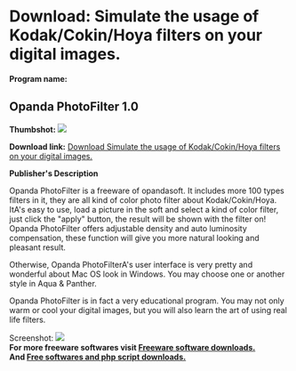 # Download: Simulate the usage of Kodak/Cokin/Hoya filters on your digital images.

**Program name:**

## Opanda PhotoFilter 1.0

  
**Thumbshot:** ![](http://www.freewarefiles.com/screenshot/pf_panther_md.gif)   
  
**Download link:** [Download Simulate the usage of Kodak/Cokin/Hoya filters on your digital images.](http://freesoftwares.boysofts.com/Opanda-PhotoFilter_program_9956.html)  
  


**Publisher's Description**  
  


Opanda PhotoFilter is a freeware of opandasoft. It includes more 100 types filters in it, they are all kind of color photo filter about Kodak/Cokin/Hoya. ItA's easy to use, load a picture in the soft and select a kind of color filter, just click the "apply" button, the result will be shown with the filter on! Opanda PhotoFilter offers adjustable density and auto luminosity compensation, these function will give you more natural looking and pleasant result. 

Otherwise, Opanda PhotoFilterA's user interface is very pretty and wonderful about Mac OS look in Windows. You may choose one or another style in Aqua & Panther.

Opanda PhotoFilter is in fact a very educational program. You may not only warm or cool your digital images, but you will also learn the art of using real life filters. 

  
  
Screenshot: ![](http://www.freewarefiles.com/screenshot/pf_panther.gif)   
**For more freeware softwares visit [Freeware software downloads.](http://freesoftwares.boysofts.com/)**   
**And [Free softwares and php script downloads.](http://www.boysofts.com/)**
